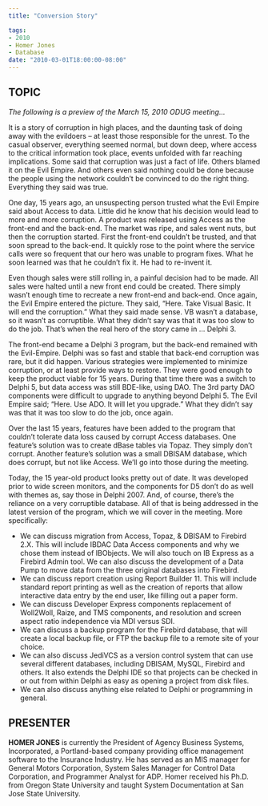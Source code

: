 ```yaml
---
title: "Conversion Story"

tags:
- 2010
- Homer Jones
- Database
date: "2010-03-01T18:00:00-08:00"
---
```


## TOPIC ##

*The following is a preview of the March 15, 2010 ODUG meeting...*


It is a story of corruption in high places, and the daunting task of doing away with the evildoers – at least those responsible for the unrest. To the casual observer, everything seemed normal, but down deep, where access to the critical information took place, events unfolded with far reaching implications. Some said that corruption was just a fact of life. Others blamed it on the Evil Empire. And others even said nothing could be done because the people using the network couldn’t be convinced to do the right thing. Everything they said was true.

One day, 15 years ago, an unsuspecting person trusted what the Evil Empire said about Access to data. Little did he know that his decision would lead to more and more corruption. A product was released using Access as the front-end and the back-end. The market was ripe, and sales went nuts, but then the corruption started. First the front-end couldn’t be trusted, and that soon spread to the back-end. It quickly rose to the point where the service calls were so frequent that our hero was unable to program fixes. What he soon learned was that he couldn’t fix it. He had to re-invent it. 

Even though sales were still rolling in, a painful decision had to be made. All sales were halted until a new front end could be created. There simply wasn’t enough time to recreate a new front-end and back-end. Once again, the Evil Empire entered the picture. They said, “Here. Take Visual Basic. It will end the corruption.”  What they said made sense. VB wasn’t a database, so it wasn’t as corruptible. What they didn’t say was that it was too slow to do the job. That’s when the real hero of the story came in … Delphi 3.

The front-end became a Delphi 3 program, but the back-end remained with the Evil-Empire. Delphi was so fast and stable that back-end corruption was rare, but it did happen. Various strategies were implemented to minimize corruption, or at least provide ways to restore. They were good enough to keep the product viable for 15 years. During that time there was a switch to Delphi 5, but data access was still BDE-like, using DAO. The 3rd party DAO components were difficult to upgrade to anything beyond Delphi 5. The Evil Empire said; “Here. Use ADO. It will let you upgrade.” What they didn’t say was that it was too slow to do the job, once again.

Over the last 15 years, features have been added to the program that couldn’t tolerate data loss caused by corrupt Access databases. One feature’s solution was to create dBase tables via Topaz. They simply don’t corrupt. Another feature’s solution was a small DBISAM database, which does corrupt, but not like Access. We’ll go into those during the meeting.

Today, the 15 year-old product looks pretty out of date. It was developed prior to wide screen monitors, and the components for D5 don’t do as well with themes as, say those in Delphi 2007.  And, of course, there’s the reliance on a very corruptible database. All of that is being addressed in the latest version of the program, which we will cover in the meeting. More specifically:

- We can discuss migration from Access, Topaz, & DBISAM to Firebird 2.X. This will include IBDAC Data Access components and why we chose them instead of IBObjects. We will also touch on IB Express as a Firebird Admin tool. We can also discuss the development of a Data Pump to move data from the three original databases into Firebird.
- We can discuss report creation using Report Builder 11. This will include standard report printing as well as the creation of reports that allow interactive data entry by the end user, like filling out a paper form.
- We can discuss Developer Express components replacement of Woll2Woll, Raize, and TMS components, and resolution and screen aspect ratio independence via MDI versus SDI.
- We can discuss a backup program for the Firebird database, that will create a local backup file, or FTP the backup file to a remote site of your choice.
- We can also discuss JediVCS as a version control system that can use several different databases, including DBISAM, MySQL, Firebird and others. It also extends the Delphi IDE so that projects can be checked in or out from within Delphi as easy as opening a project from disk files.
- We can also discuss anything else related to Delphi or programming in general.

## PRESENTER ##

**HOMER JONES** is currently the President of Agency Business Systems, Incorporated, a Portland-based company providing office management software to the Insurance Industry. He has served as an MIS manager for General Motors Corporation, System Sales Manager for Control Data Corporation, and Programmer Analyst for ADP. Homer received his Ph.D. from Oregon State University and taught System Documentation at San Jose State University.
